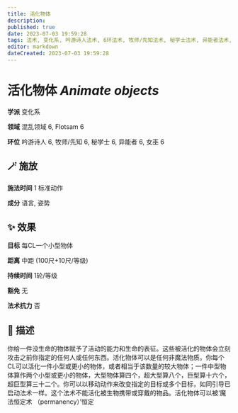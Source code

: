```yaml
---
title: 活化物体
description: 
published: true
date: 2023-07-03 19:59:28
tags: 法术, 变化系, 吟游诗人法术, 6环法术, 牧师/先知法术, 秘学士法术, 异能者法术, 女巫法术, 混乱领域, Flotsam
editor: markdown
dateCreated: 2023-07-03 19:59:28
---
```


# **活化物体** *Animate objects*

**学派** 变化系 

**领域** 混乱领域 6, Flotsam 6

**环位** 吟游诗人 6, 牧师/先知 6, 秘学士 6, 异能者 6, 女巫 6

## 🪄 施放

**施法时间** 1 标准动作

**成分** 语言, 姿势

## ✨ 效果 

**目标** 每CL一个小型物体 

**距离** 中距 (100尺+10尺/等级)  

**持续时间** 1轮/等级 

**豁免** 无

**法术抗力** 否

## 📖 描述

你给一件没生命的物体赋予了活动的能力和生命的表征。这些被活化的物体会立刻攻击之前你指定的任何人或任何东西。活化物体可以是任何非魔法物质。你每个CL可以活化一件小型或更小的物体，或者相当于该数量的较大物体；一件中型物体算作两个小型或更小的物体，大型物体算四个，超大型算八个，巨型算十六个，超巨型算三十二个。你可以以移动动作来改变指定的目标或多个目标，如同引导已启动法术一样。这个法术不能活化被生物携带或穿戴的物品。活化物体可以被‘魔法恒定术 （permanency）’恒定
    